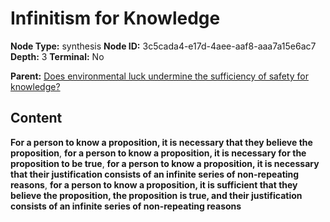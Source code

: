 # Infinitism for Knowledge

**Node Type:** synthesis
**Node ID:** 3c5cada4-e17d-4aee-aaf8-aaa7a15e6ac7
**Depth:** 3
**Terminal:** No

**Parent:** [Does environmental luck undermine the sufficiency of safety for knowledge?](does-environmental-luck-undermine-the-sufficiency-of-safety-for-knowledge.md)

## Content

**For a person to know a proposition, it is necessary that they believe the proposition**, **for a person to know a proposition, it is necessary for the proposition to be true**, **for a person to know a proposition, it is necessary that their justification consists of an infinite series of non-repeating reasons**, **for a person to know a proposition, it is sufficient that they believe the proposition, the proposition is true, and their justification consists of an infinite series of non-repeating reasons**
